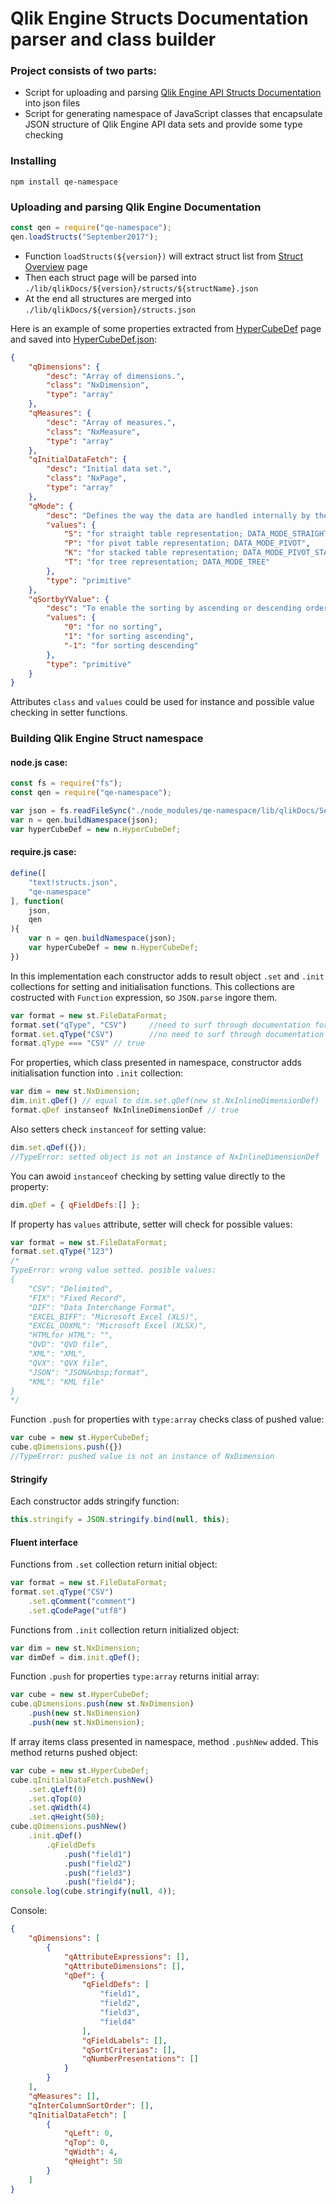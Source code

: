 # Qlik Engine Structs Documentation parser and class builder

### Project consists of two parts:
- Script for uploading and parsing [Qlik Engine API Structs Documentation](http://help.qlik.com/en-US/sense-developer/June2017/Subsystems/EngineAPI/Content/Structs/OverviewStruct.htm) into json files
- Script for generating namespace of JavaScript classes that encapsulate JSON structure of Qlik Engine API data sets and provide some type checking

### Installing

`npm install qe-namespace`

### Uploading and parsing Qlik Engine Documentation
 
```js
const qen = require("qe-namespace");
qen.loadStructs("September2017");
```

* Function `loadStructs(${version})` will extract struct list from [Struct Overview](http://help.qlik.com/en-US/sense-developer/September2017/Subsystems/EngineAPI/Content/Structs/OverviewStruct.htm) page
* Then each struct page will be parsed into `./lib/qlikDocs/${version}/structs/${structName}.json`
* At the end all structures are merged into `./lib/qlikDocs/${version}/structs.json`


Here is an example of some properties extracted from [HyperCubeDef](http://help.qlik.com/en-US/sense-developer/September2017/Subsystems/EngineAPI/Content/Structs/HyperCubeDef.htm) page and saved into [HyperCubeDef.json](https://github.com/inhalesulfur/qe-namespace/blob/master/lib/qlikDocs/September2017/structs/HyperCubeDef.json):
```json
{
    "qDimensions": {
        "desc": "Array of dimensions.",
        "class": "NxDimension",
        "type": "array"
    },
    "qMeasures": {
        "desc": "Array of measures.",
        "class": "NxMeasure",
        "type": "array"
    },
    "qInitialDataFetch": {
        "desc": "Initial data set.",
        "class": "NxPage",
        "type": "array"
    },
    "qMode": {
        "desc": "Defines the way the data are handled internally by the engine.\nDefault value is DATA_MODE_STRAIGHT.\nA pivot table can contain several dimensions and measures whereas a stacked pivot table can contain several dimensions but only one measure.\n",
        "values": {
            "S": "for straight table representation; DATA_MODE_STRAIGHT",
            "P": "for pivot table representation; DATA_MODE_PIVOT",
            "K": "for stacked table representation; DATA_MODE_PIVOT_STACK",
            "T": "for tree representation; DATA_MODE_TREE"
        },
        "type": "primitive"
    },
    "qSortbyYValue": {
        "desc": "To enable the sorting by ascending or descending order in the values of a measure. \nThis property applies to pivot tables and stacked pivot tables.\nIn the case of a pivot table, the measure or pseudo dimension should be defined as a top dimension. The sorting is restricted to the values of the first measure in a pivot table.\n",
        "values": {
            "0": "for no sorting",
            "1": "for sorting ascending",
            "-1": "for sorting descending"
        },
        "type": "primitive"
    }
}
```

Attributes `class` and `values` could be used for instance and possible value checking in setter functions.

### Building Qlik Engine Struct namespace

#### node.js case:
```js
const fs = require("fs");
const qen = require("qe-namespace");

var json = fs.readFileSync("./node_modules/qe-namespace/lib/qlikDocs/September2017/structs.json");
var n = qen.buildNamespace(json);
var hyperCubeDef = new n.HyperCubeDef;
```

#### require.js case:
```js
define([
    "text!structs.json",
    "qe-namespace"
], function(
    json,
    qen
){
    var n = qen.buildNamespace(json);
    var hyperCubeDef = new n.HyperCubeDef;
})
```

In this implementation each constructor adds to result object `.set` and `.init` collections for setting and initialisation functions. 
This collections are costructed with `Function` expression, so `JSON.parse` ingore them.
```js
var format = new st.FileDataFormat;
format.set("qType", "CSV")     //need to surf through documentation for possible properties
format.set.qType("CSV")        //no need to surf through documentation for possible properties
format.qType === "CSV" // true
```

For properties, which class presented in namespace, constructor adds initialisation function into `.init` collection:
```js
var dim = new st.NxDimension;
dim.init.qDef() // equal to dim.set.qDef(new st.NxInlineDimensionDef)
format.qDef instanseof NxInlineDimensionDef // true
```

Also setters check `instanceof` for setting value:
```js
dim.set.qDef({});
//TypeError: setted object is not an instance of NxInlineDimensionDef
```

You can awoid `instanceof` checking by setting value directly to the property:
```js
dim.qDef = { qFieldDefs:[] };
```

If property has `values` attribute, setter will check for possible values:
```js
var format = new st.FileDataFormat;
format.set.qType("123")
/*
TypeError: wrong value setted. posible values:
{
    "CSV": "Delimited",
    "FIX": "Fixed Record",
    "DIF": "Data Interchange Format",
    "EXCEL_BIFF": "Microsoft Excel (XLS)",
    "EXCEL_OOXML": "Microsoft Excel (XLSX)",
    "HTMLfor HTML": "",
    "QVD": "QVD file",
    "XML": "XML",
    "QVX": "QVX file",
    "JSON": "JSON&nbsp;format",
    "KML": "KML file"
}
*/
```

Function `.push` for properties with `type:array` checks class of pushed value:
```js
var cube = new st.HyperCubeDef;
cube.qDimensions.push({})
//TypeError: pushed value is not an instance of NxDimension
```

#### Stringify

Each constructor adds stringify function:
```js
this.stringify = JSON.stringify.bind(null, this);
```

#### Fluent interface

Functions from `.set` collection return initial object:
```js
var format = new st.FileDataFormat;
format.set.qType("CSV")
    .set.qComment("comment")
    .set.qCodePage("utf8")
```

Functions from `.init` collection return initialized object:
```js
var dim = new st.NxDimension;
var dimDef = dim.init.qDef();
```

Function `.push` for properties `type:array` returns initial array:
```js
var cube = new st.HyperCubeDef;
cube.qDimensions.push(new st.NxDimension)
    .push(new st.NxDimension)
    .push(new st.NxDimension);
```

If array items class presented in namespace, method `.pushNew` added. This method returns pushed object:
```js
var cube = new st.HyperCubeDef;
cube.qInitialDataFetch.pushNew()
    .set.qLeft(0)
    .set.qTop(0)
    .set.qWidth(4)
    .set.qHeight(50);
cube.qDimensions.pushNew()
    .init.qDef()
        .qFieldDefs
            .push("field1")
            .push("field2")
            .push("field3")
            .push("field4");
console.log(cube.stringify(null, 4));        
```

Console:
```json
{
    "qDimensions": [
        {
            "qAttributeExpressions": [],
            "qAttributeDimensions": [],
            "qDef": {
                "qFieldDefs": [
                    "field1",
                    "field2",
                    "field3",
                    "field4"
                ],
                "qFieldLabels": [],
                "qSortCriterias": [],
                "qNumberPresentations": []
            }
        }
    ],
    "qMeasures": [],
    "qInterColumnSortOrder": [],
    "qInitialDataFetch": [
        {
            "qLeft": 0,
            "qTop": 0,
            "qWidth": 4,
            "qHeight": 50
        }
    ]
}
```